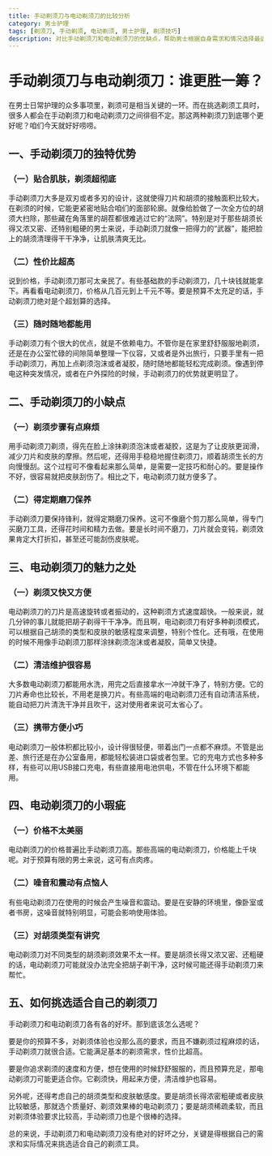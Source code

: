 ```yaml
---
title: 手动剃须刀与电动剃须刀的比较分析
category: 男士护理
tags: [剃须刀, 手动剃须, 电动剃须, 男士护理, 剃须技巧]
description: 对比手动剃须刀和电动剃须刀的优缺点，帮助男士根据自身需求和情况选择最适合的剃须工具，提升剃须体验。
---
```


# 手动剃须刀与电动剃须刀：谁更胜一筹？

在男士日常护理的众多事项里，剃须可是相当关键的一环。而在挑选剃须工具时，很多人都会在手动剃须刀和电动剃须刀之间徘徊不定。那这两种剃须刀到底哪个更好呢？咱们今天就好好唠唠。

## 一、手动剃须刀的独特优势

### （一）贴合肌肤，剃须超彻底
手动剃须刀大多是双刃或者多刃的设计，这就使得刀片和胡须的接触面积比较大。在剃须的时候，它能更紧密地贴合咱们的面部轮廓。就像给脸做了一次全方位的胡须大扫除，那些藏在角落里的胡茬都很难逃过它的“法网”。特别是对于那些胡须长得又浓又密、还特别粗硬的男士来说，手动剃须刀就像一把得力的“武器”，能把脸上的胡须清理得干干净净，让肌肤清爽无比。

### （二）性价比超高
说到价格，手动剃须刀那可太亲民了。有些基础款的手动剃须刀，几十块钱就能拿下。再看看电动剃须刀，价格从几百元到上千元不等。要是预算不太充足的话，手动剃须刀绝对是个超划算的选择。

### （三）随时随地都能用
手动剃须刀有个很大的优点，就是不依赖电力。不管你是在家里舒舒服服地剃须，还是在办公室忙碌的间隙简单整理一下仪容，又或者是外出旅行，只要手里有一把手动剃须刀，再加上点剃须泡沫或者凝胶，随时随地都能轻松完成剃须。像遇到停电这种突发情况，或者在户外探险的时候，手动剃须刀的优势就更明显了。

## 二、手动剃须刀的小缺点

### （一）剃须步骤有点麻烦
用手动剃须刀剃须，得先在脸上涂抹剃须泡沫或者凝胶，这是为了让皮肤更润滑，减少刀片和皮肤的摩擦。然后呢，还得用手稳稳地握住剃须刀，顺着胡须生长的方向慢慢刮。这个过程可不像看起来那么简单，是需要一定技巧和耐心的。要是操作不好，很容易就把皮肤刮伤了。相比之下，电动剃须刀就方便多了。

### （二）得定期磨刀保养
手动剃须刀要保持锋利，就得定期磨刀保养。这可不像磨个剪刀那么简单，得专门买磨刀工具，还得花时间和精力去做。要是长时间不磨刀，刀片就会变钝，剃须效果肯定大打折扣，甚至还可能刮伤皮肤呢。

## 三、电动剃须刀的魅力之处

### （一）剃须又快又方便
电动剃须刀的刀片是高速旋转或者振动的，这种剃须方式速度超快。一般来说，就几分钟的事儿就能把胡子剃得干干净净。而且啊，电动剃须刀有好多种剃须模式，可以根据自己胡须的类型和皮肤的敏感程度来调整，特别个性化。还有哦，在使用的时候不用像手动剃须刀那样涂抹剃须泡沫或者凝胶，简单又快捷。

### （二）清洁维护很容易
大多数电动剃须刀都能用水洗，用完之后直接拿水一冲就干净了，特别方便。它的刀片寿命也比较长，不用老是换刀片。有些高端的电动剃须刀还有自动清洁系统，能自动把刀片清洗干净并且吹干，这对使用者来说可太省心了。

### （三）携带方便小巧
电动剃须刀一般体积都比较小，设计得很轻便，带着出门一点都不麻烦。不管是出差、旅行还是在办公室备用，都能轻松装进口袋或者包里。它的充电方式也多种多样，有些可以用USB接口充电，有些直接用电池供电，不管在什么环境下都能用。

## 四、电动剃须刀的小瑕疵

### （一）价格不太美丽
电动剃须刀的价格普遍比手动剃须刀高。那些高端的电动剃须刀，价格能上千块呢。对于预算有限的男士来说，这可有点肉疼。

### （二）噪音和震动有点恼人
有些电动剃须刀在使用的时候会产生噪音和震动。要是在安静的环境里，像卧室或者书房，这噪音就特别明显，可能会影响使用体验。

### （三）对胡须类型有讲究
电动剃须刀对不同类型的胡须剃须效果不太一样。要是胡须长得又浓又密、还粗硬的话，电动剃须刀可能就没办法完全把胡子剃干净，这时候可能还得手动剃须刀来帮忙。

## 五、如何挑选适合自己的剃须刀

手动剃须刀和电动剃须刀各有各的好坏。那到底该怎么选呢？

要是你的预算不多，对剃须体验也没那么高的要求，而且不嫌剃须过程麻烦的话，手动剃须刀就很合适。它能满足基本的剃须需求，性价比超高。

要是你追求剃须的速度和方便，想在使用的时候舒舒服服的，而且预算充足，那电动剃须刀可能更适合你。它剃须快，用起来方便，清洁维护也容易。

另外呢，还得考虑自己的胡须类型和皮肤敏感度。要是胡须长得浓密粗硬或者皮肤比较敏感，那就选个质量好、剃须效果棒的电动剃须刀；要是胡须稀疏柔软，而且对剃须体验要求比较高，手动剃须刀也是个很棒的选择。

总的来说，手动剃须刀和电动剃须刀没有绝对的好坏之分，关键是得根据自己的需求和实际情况来挑选适合自己的剃须工具。